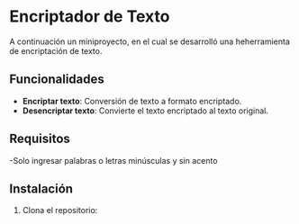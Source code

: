 # Encriptador de Texto

A continuación un miniproyecto, en el cual se desarrolló una heherramienta de encriptación de texto.

## Funcionalidades

- **Encriptar texto**: Conversión de texto a formato encriptado.
- **Desencriptar texto**: Convierte el texto encriptado al texto original.

## Requisitos

-Solo ingresar palabras o letras minúsculas y sin acento

## Instalación

1. Clona el repositorio:

   ```bash



